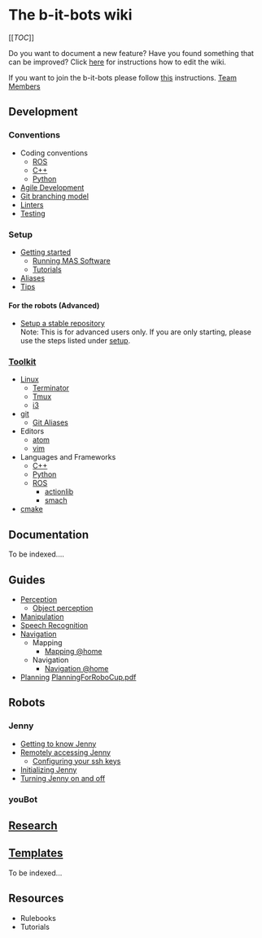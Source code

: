 # The b-it-bots wiki

[[_TOC_]]

Do you want to document a new feature? Have you found something that can be improved? Click [here](CONTRIBUTING) for instructions how to edit the wiki.

If you want to join the b-it-bots please follow [this](joining) instructions.
[Team Members](team)  

## Development
### Conventions
* Coding conventions
    * [ROS](/development/conventions/coding/ROS)
    * [C++](/development/conventions/coding/cpp)
    * [Python](/development/conventions/coding/python)
* [Agile Development](/development/conventions/agile-development/agile-development)
* [Git branching model](/development/conventions/git/git-branching-model)
* [Linters](/development/conventions/linters/linters)
* [Testing](/development/conventions/testing/testing)

### Setup
- [Getting started](development/setup/getting-started)
    * [Running MAS Software](/development/setup/running-mas-software.md)
    * [Tutorials](development/setup/tutorials)
- [Aliases](development/setup/aliases)
- [Tips](development/setup/tips)

#### For the robots (Advanced)
- [Setup a stable repository](/development/setup/setup-stable)  
Note: This is for advanced users only. If you are only starting, please use the steps listed under [setup](/home#setup).

### [Toolkit](development/toolkit/tools)

* [Linux](development/toolkit/linux/linux)
    * [Terminator](development/toolkit/tools#terminator)
    * [Tmux](development/toolkit/linux/tmux/tmux)
    * [i3](development/toolkit/tools#i3)
* [git](development/toolkit/git/git)
    * [Git Aliases](/development/toolkit/git/git-aliases)
* Editors
    * [atom](development/toolkit/editors/atom/atom)
    * [vim](development/toolkit/editors/vim/vim)
* Languages and Frameworks
    * [C++](development/toolkit/languages_and_frameworks/cpp/cpp)
    * [Python](development/toolkit/languages_and_frameworks/python/python)
    * [ROS](development/toolkit/languages_and_frameworks/ros/ros)
        * [actionlib](development/toolkit/languages_and_frameworks/ros/actionlib)
        * [smach](development/toolkit/languages_and_frameworks/ros/smach)
* [cmake](development/toolkit/cmake/cmake)

## Documentation
To be indexed....

## Guides
- [Perception](/guides/domains/perception/perception)
  - [Object perception](/guides/domains/perception/object-perception)
- [Manipulation](/guides/domains/manipulation/manipulation)
- [Speech Recognition](/guides/domains/speech/speech)
- [Navigation](/guides/domains/navigation/navigation)
  - Mapping
    - [Mapping @home](/guides/domains/navigation/mapping-athome)
  - Navigation
    - [Navigation @home](/guides/domains/navigation/navigation-athome)
- [Planning](/guides/domains/planning/planning) [PlanningForRoboCup.pdf](/uploads/a5b162dcab892b7dfb4c9f0b0a1bdb34/PlanningForRoboCup.pdf)

## Robots
### Jenny
* [Getting to know Jenny](/guides/robots/jenny/getting-to-know-jenny)
* [Remotely accessing Jenny](/guides/robots/jenny/working-on-jenny)
    * [Configuring your ssh keys](/guides/robots/jenny/working-on-jenny)
* [Initializing Jenny](/guides/robots/jenny/how-to-start-jenny)
* [Turning Jenny on and off](/guides/robots/jenny/turning-jenny-on-and-off)

### youBot

## [Research](research/research)


## [Templates](templates/templates)
To be indexed...

## Resources
* Rulebooks
* Tutorials
